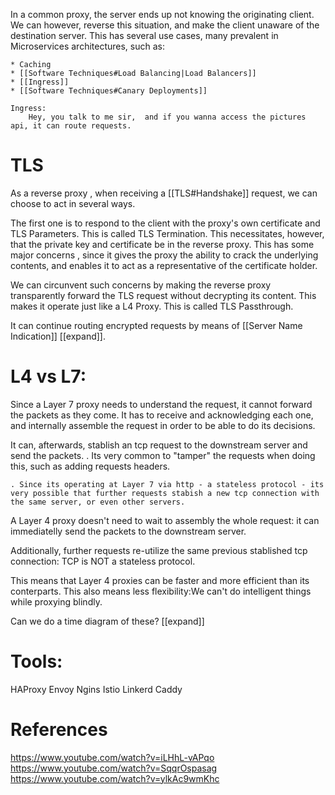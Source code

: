 In a common proxy, the server ends up not knowing the originating client. We can  however, reverse this situation, and make the client unaware of the destination server. This has several use cases, many prevalent in Microservices architectures, such as:

    * Caching    
    * [[Software Techniques#Load Balancing|Load Balancers]]
    * [[Ingress]]
    * [[Software Techniques#Canary Deployments]]

    Ingress:
        Hey, you talk to me sir,  and if you wanna access the pictures api, it can route requests. 




# TLS

As a reverse proxy , when receiving a [[TLS#Handshake]] request, we can choose to act in several ways. 

The first one is to respond to the client with the proxy's own certificate and TLS Parameters. This is called TLS Termination.
This necessitates, however, that the private key and certificate be in the reverse proxy. This has some major concerns , since it gives the proxy the ability to crack the underlying contents, and enables it to act as a representative of the certificate holder. 


We can circunvent such concerns by making the reverse proxy transparently forward the TLS request without decrypting its content. This makes it operate just like a L4 Proxy.  This is called TLS Passthrough. 

It can continue routing encrypted requests by means of [[Server Name Indication]] [[expand]].



# L4 vs L7:

Since a Layer 7 proxy needs to understand the request, it cannot forward the packets as they come. It has to receive and acknowledging each one, and internally assemble the request in order to be able to do its decisions. 

It can, afterwards, stablish an tcp request to the downstream server and send the packets. 
    . Its very common to "tamper" the requests when doing this, such as adding requests headers. 
    
    . Since its operating at Layer 7 via http - a stateless protocol - its very possible that further requests stabish a new tcp connection with the same server, or even other servers. 


A Layer 4 proxy doesn't need to wait to assembly the whole request:  it can immediatelly send the packets to the downstream server.


Additionally, further requests re-utilize the same previous stablished tcp connection: TCP is NOT a stateless protocol. 


This means that Layer 4 proxies can be faster and more efficient than its conterparts.  This also means less flexibility:We can't do intelligent things while proxying blindly. 


Can we do a time diagram of these? [[expand]]


# Tools:
    
HAProxy
Envoy
Ngins
Istio
Linkerd
Caddy


# References

https://www.youtube.com/watch?v=iLHhL-vAPqo
https://www.youtube.com/watch?v=SqqrOspasag
https://www.youtube.com/watch?v=ylkAc9wmKhc


